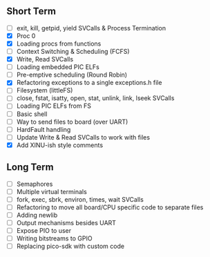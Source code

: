 ## Short Term
- [ ] exit, kill, getpid, yield SVCalls & Process Termination
- [x] Proc 0
- [x] Loading procs from functions
- [ ] Context Switching & Scheduling (FCFS)
- [x] Write, Read SVCalls
- [ ] Loading embedded PIC ELFs
- [ ] Pre-emptive scheduling (Round Robin)
- [x] Refactoring exceptions to a single exceptions.h file
- [ ] Filesystem (littleFS)
- [ ] close, fstat, isatty, open, stat, unlink, link, lseek SVCalls
- [ ] Loading PIC ELFs from FS
- [ ] Basic shell
- [ ] Way to send files to board (over UART)
- [ ] HardFault handling
- [ ] Update Write & Read SVCalls to work with files
- [x] Add XINU-ish style comments

## Long Term
- [ ] Semaphores
- [ ] Multiple virtual terminals
- [ ] fork, exec, sbrk, environ, times, wait SVCalls
- [ ] Refactoring to move all board/CPU specific code to separate files
- [ ] Adding newlib
- [ ] Output mechanisms besides UART
- [ ] Expose PIO to user
- [ ] Writing bitstreams to GPIO
- [ ] Replacing pico-sdk with custom code